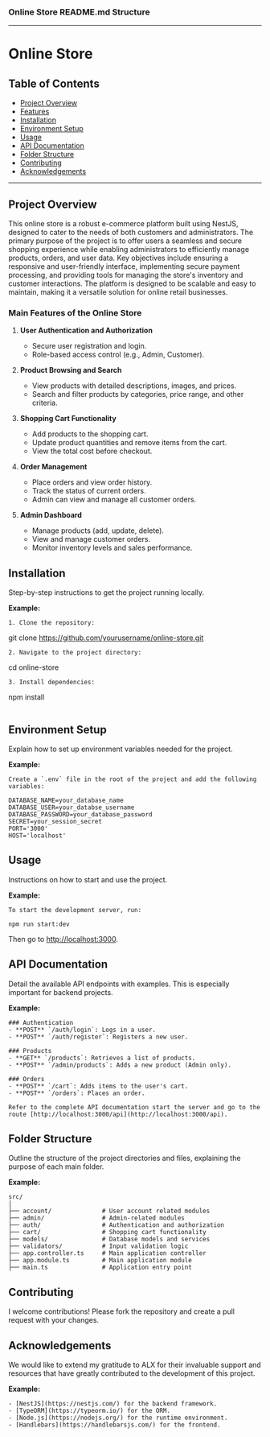### Online Store README.md Structure

---

# Online Store

## Table of Contents
- [Project Overview](#project-overview)
- [Features](#features)
- [Installation](#installation)
- [Environment Setup](#environment-setup)
- [Usage](#usage)
- [API Documentation](#api-documentation)
- [Folder Structure](#folder-structure)
- [Contributing](#contributing)
- [Acknowledgements](#acknowledgements)

---

## Project Overview

This online store is a robust e-commerce platform built using NestJS, designed to cater to the needs of both customers and administrators. The primary purpose of the project is to offer users a seamless and secure shopping experience while enabling administrators to efficiently manage products, orders, and user data. Key objectives include ensuring a responsive and user-friendly interface, implementing secure payment processing, and providing tools for managing the store's inventory and customer interactions. The platform is designed to be scalable and easy to maintain, making it a versatile solution for online retail businesses.


### Main Features of the Online Store

1. **User Authentication and Authorization**
   - Secure user registration and login.
   - Role-based access control (e.g., Admin, Customer).

2. **Product Browsing and Search**
   - View products with detailed descriptions, images, and prices.
   - Search and filter products by categories, price range, and other criteria.

3. **Shopping Cart Functionality**
   - Add products to the shopping cart.
   - Update product quantities and remove items from the cart.
   - View the total cost before checkout.

4. **Order Management**
   - Place orders and view order history.
   - Track the status of current orders.
   - Admin can view and manage all customer orders.

5. **Admin Dashboard**
   - Manage products (add, update, delete).
   - View and manage customer orders.
   - Monitor inventory levels and sales performance.

## Installation
Step-by-step instructions to get the project running locally.

**Example:**
```
1. Clone the repository:
   ```
   git clone https://github.com/yourusername/online-store.git
   ```
2. Navigate to the project directory:
   ```
   cd online-store
   ```
3. Install dependencies:
   ```
   npm install
   ```
```

## Environment Setup
Explain how to set up environment variables needed for the project.

**Example:**
```
Create a `.env` file in the root of the project and add the following variables:
```
```
DATABASE_NAME=your_database_name
DATABASE_USER=your_databse_username
DATABASE_PASSWORD=your_database_password
SECRET=your_session_secret
PORT='3000'
HOST='localhost'
```

## Usage
Instructions on how to start and use the project.

**Example:**
```
To start the development server, run:
```
```
npm run start:dev
```
Then go to [http://localhost:3000](https://localhost:3000).

## API Documentation
Detail the available API endpoints with examples. This is especially important for backend projects.

**Example:**
```
### Authentication
- **POST** `/auth/login`: Logs in a user.
- **POST** `/auth/register`: Registers a new user.

### Products
- **GET** `/products`: Retrieves a list of products.
- **POST** `/admin/products`: Adds a new product (Admin only).

### Orders
- **POST** `/cart`: Adds items to the user's cart.
- **POST** `/orders`: Places an order.

Refer to the complete API documentation start the server and go to the route [http://localhost:3000/api](http://localhost:3000/api).
```

## Folder Structure
Outline the structure of the project directories and files, explaining the purpose of each main folder.

**Example:**
```
src/
│
├── account/              # User account related modules
├── admin/                # Admin-related modules
├── auth/                 # Authentication and authorization
├── cart/                 # Shopping cart functionality
├── models/               # Database models and services
├── validators/           # Input validation logic
├── app.controller.ts     # Main application controller
├── app.module.ts         # Main application module
├── main.ts               # Application entry point
```

## Contributing
I welcome contributions! Please fork the repository and create a pull request with your changes. 

## Acknowledgements
We would like to extend my gratitude to ALX for their invaluable support and resources that have greatly contributed to the development of this project.


**Example:**
```
- [NestJS](https://nestjs.com/) for the backend framework.
- [TypeORM](https://typeorm.io/) for the ORM.
- [Node.js](https://nodejs.org/) for the runtime environment.
- [Handlebars](https://handlebarsjs.com/) for the frontend.
```



